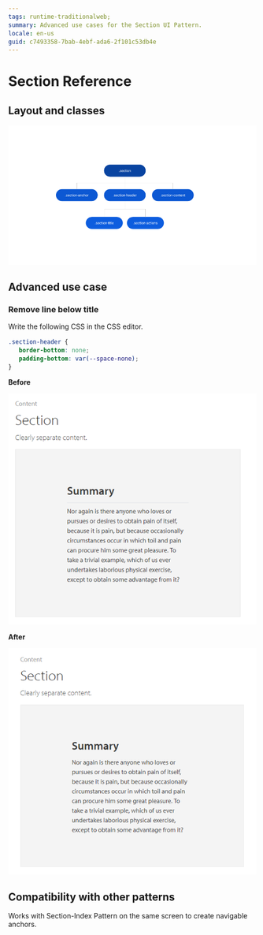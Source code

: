 ```yaml
---
tags: runtime-traditionalweb; 
summary: Advanced use cases for the Section UI Pattern.
locale: en-us
guid: c7493358-7bab-4ebf-ada6-2f101c53db4e
---
```


# Section Reference

## Layout and classes

![](<images/section-2-diag.png>)

## Advanced use case

### Remove line below title

Write the following CSS in the CSS editor.

 ```css
.section-header {
    border-bottom: none;
    padding-bottom: var(--space-none);
}
```

**Before**

![](<images/section-3.png>)

**After**

![](<images/section-4.png>)

## Compatibility with other patterns

Works with Section-Index Pattern on the same screen to create navigable anchors.
